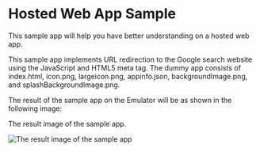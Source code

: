 # Hosted Web App Sample

This sample app will help you have better understanding on a hosted web app. 

This sample app implements URL redirection to the Google search website using the JavaScript and HTML5 meta tag. The dummy app consists of index.html, icon.png, largeicon.png, appinfo.json, backgroundImage.png, and splashBackgroundImage.png.

The result of the sample app on the Emulator will be as shown in the following image:

The result image of the sample app.

![The result image of the sample app](https://res.cloudinary.com/dcsdn4mzr/image/upload/v1649914918/webOS-TV/images/docs/guides/codesample_hosted_web_app_result_x5vreg.webp)
